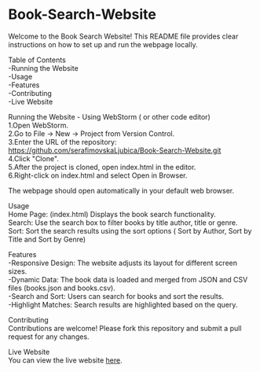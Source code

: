 # Book-Search-Website
Welcome to the Book Search Website! This README file provides clear instructions on how to set up and run the webpage locally.

Table of Contents <br />
 -Running the Website <br />
 -Usage <br />
 -Features <br />
 -Contributing <br />
 -Live Website <br />


Running the Website - Using WebStorm ( or other code editor) <br />
1.Open WebStorm. <br />
2.Go to File -> New -> Project from Version Control. <br />
3.Enter the URL of the repository: <br />
https://github.com/serafimovskaLjubica/Book-Search-Website.git <br />
4.Click "Clone". <br />
5.After the project is cloned, open index.html in the editor. <br />
6.Right-click on index.html and select Open in Browser. <br />

The webpage should open automatically in your default web browser. <br />



Usage <br />
Home Page: (index.html) Displays the book search functionality. <br />
Search: Use the search box to filter books by title author, title or genre. <br />
Sort: Sort the search results using the sort options ( Sort by Author, Sort by Title and Sort by Genre) <br />



Features <br />
-Responsive Design: The website adjusts its layout for different screen sizes. <br />
-Dynamic Data: The book data is loaded and merged from JSON and CSV files (books.json and books.csv). <br />
-Search and Sort: Users can search for books and sort the results. <br />
-Highlight Matches: Search results are highlighted based on the query. <br />


Contributing <br />
Contributions are welcome! Please fork this repository and submit a pull request for any changes. <br />


Live Website <br />
You can view the live website [here](https://book-finder-mywebsite.netlify.app/). <br />


 

